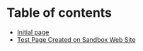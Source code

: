 # Table of contents

* [Initial page](README.md)
* [Test Page Created on Sandbox Web Site](test-page-created-on-sandbox-web-site.md)

